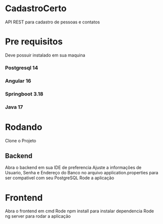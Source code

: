# CadastroCerto
API REST para cadastro de pessoas e contatos

# Pre requisitos
Deve possuir instalado em sua maquina
### Postgresql 14
### Angular 16
### Springboot 3.18
### Java 17

# Rodando
Clone o Projeto
## Backend
Abra o backend em sua IDE de preferencia
Ajuste a informações de Usuario, Senha e Endereço do Banco no arquivo application.properties para ser compativel com seu PostgreSQL
Rode a aplicação

# Frontend
Abra o frontend em cmd
Rode npm install para instalar dependencia
Rode ng server para rodar a aplicação

